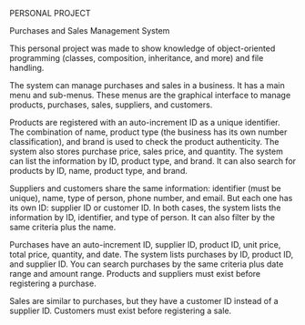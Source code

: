 PERSONAL PROJECT

Purchases and Sales Management System

This personal project was made to show knowledge of object-oriented programming (classes, composition, inheritance, and more) and file handling.

The system can manage purchases and sales in a business. It has a main menu and sub-menus. These menus are the graphical interface to manage products, purchases, sales, suppliers, and customers.

Products are registered with an auto-increment ID as a unique identifier. The combination of name, product type (the business has its own number classification), and brand is used to check the product authenticity. The system also stores purchase price, sales price, and quantity.
The system can list the information by ID, product type, and brand. It can also search for products by ID, name, product type, and brand.

Suppliers and customers share the same information: identifier (must be unique), name, type of person, phone number, and email. But each one has its own ID: supplier ID or customer ID.
In both cases, the system lists the information by ID, identifier, and type of person. It can also filter by the same criteria plus the name.

Purchases have an auto-increment ID, supplier ID, product ID, unit price, total price, quantity, and date. The system lists purchases by ID, product ID, and supplier ID.
You can search purchases by the same criteria plus date range and amount range. Products and suppliers must exist before registering a purchase.

Sales are similar to purchases, but they have a customer ID instead of a supplier ID. Customers must exist before registering a sale.
